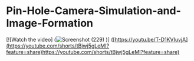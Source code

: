 # Pin-Hole-Camera-Simulation-and-Image-Formation


[![Watch the video] (![Screenshot (229)](https://github.com/PUSHKAR99055/Pin-Hole-Camera-Simulation-and-Image-Formation/assets/39960554/a59a8e3c-9089-4915-9c19-d615ec7d033f)
)]  ([https://youtu.be/T-D1KVIuvjA](https://youtube.com/shorts/tBjwj5gLeMI?feature=share)https://youtube.com/shorts/tBjwj5gLeMI?feature=share)

